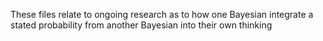 These files relate to ongoing research as to how one Bayesian integrate a stated probability from another Bayesian into their own thinking
